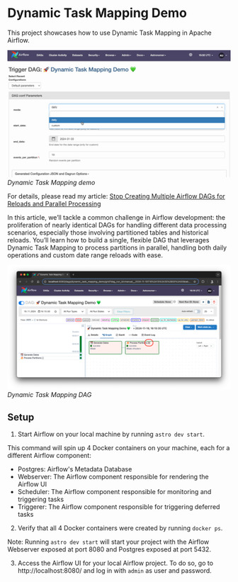 # Dynamic Task Mapping Demo

This project showcases how to use Dynamic Task Mapping in Apache Airflow.

![Dynamic Task Mapping demo](doc/demo.gif)
*Dynamic Task Mapping demo*

For details, please read my article: [Stop Creating Multiple Airflow DAGs for Reloads and Parallel Processing](https://vojay.de/2024/11/22/airflow-dynamic/)

In this article, we’ll tackle a common challenge in Airflow development: the proliferation of nearly identical DAGs for
handling different data processing scenarios, especially those involving partitioned tables and historical reloads.
You’ll learn how to build a single, flexible DAG that leverages Dynamic Task Mapping to process partitions in parallel,
handling both daily operations and custom date range reloads with ease.

![Dynamic Task Mapping DAG](doc/dag.png)
*Dynamic Task Mapping DAG*

## Setup

1. Start Airflow on your local machine by running `astro dev start`.

This command will spin up 4 Docker containers on your machine, each for a different Airflow component:

- Postgres: Airflow's Metadata Database
- Webserver: The Airflow component responsible for rendering the Airflow UI
- Scheduler: The Airflow component responsible for monitoring and triggering tasks
- Triggerer: The Airflow component responsible for triggering deferred tasks

2. Verify that all 4 Docker containers were created by running `docker ps`.

Note: Running `astro dev start` will start your project with the Airflow Webserver exposed at port 8080 and Postgres
exposed at port 5432.

3. Access the Airflow UI for your local Airflow project. To do so, go to http://localhost:8080/ and log in with `admin` as user and password.
